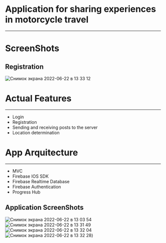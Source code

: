 # Application for sharing experiences in motorcycle travel
____
# ScreenShots
## Registration
![Снимок экрана 2022-06-22 в 13 33 12](https://user-images.githubusercontent.com/95250432/175009220-469c3102-38e1-4763-9409-886b83eda99a.png)

# Actual Features
____
+ Login
+ Registration
+ Sending and receiving posts to the server
+ Location determination

# App Arquitecture
____
+ MVC
+ Firebase IOS SDK
+ Firebase Realtime Database
+ Firebase Authentication
+ Progress Hub

## Application ScreenShots
![Снимок экрана 2022-06-22 в 13 03 54](https://user-images.githubusercontent.com/95250432/175006644-d72fc21b-6a7e-41a5-97ce-454ea8dc977b.png)
![Снимок экрана 2022-06-22 в 13 31 49](https://user-images.githubusercontent.com/95250432/175009828-9e29b7c9-422e-480c-8edf-5ad541cf579e.png)
![Снимок экрана 2022-06-22 в 13 32 04](https://user-images.githubusercontent.com/95250432/175010019-4b9095e0-5e89-43da-83e0-3b01646e8352.png)
![Снимок экрана 2022-06-22 в 13 32 28](https://user-images.githubusercontent.com/95250432/175010062-f34026c2-7009-4476-848d-4548fedc01f1.png))
